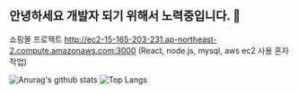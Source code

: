 ## 안녕하세요 개발자 되기 위해서 노력중입니다. 👋

쇼핑몰 프로젝트 http://ec2-15-165-203-231.ap-northeast-2.compute.amazonaws.com:3000
(React, node.js, mysql, aws ec2 사용 혼자 작업)

<!--
**GODtaehoon/GODtaehoon** is a ✨ _special_ ✨ repository because its `README.md` (this file) appears on your GitHub profile.

Here are some ideas to get you started:

- 🔭 I’m currently working on ...
- 🌱 I’m currently learning ...
- 👯 I’m looking to collaborate on ...
- 🤔 I’m looking for help with ...
- 💬 Ask me about ...
- 📫 How to reach me: ...
- 😄 Pronouns: ...
- ⚡ Fun fact: ...
-->
![Anurag's github stats](https://github-readme-stats.vercel.app/api?username=GODtaehoon)
![Top Langs](https://github-readme-stats.vercel.app/api/top-langs/?username=GODtaehoon&layout=compact)
